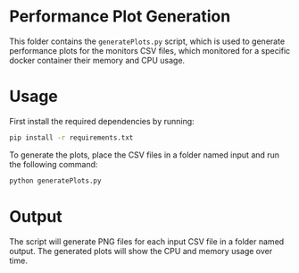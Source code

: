 # Performance Plot Generation

This folder contains the ``generatePlots.py`` script, which is used to generate performance plots for the monitors CSV files, which monitored for a specific docker container their memory and CPU usage.

# Usage

First install the required dependencies by running:

```bash
pip install -r requirements.txt
```

To generate the plots, place the CSV files in a folder named input and run the following command:

```bash
python generatePlots.py
```

# Output

The script will generate PNG files for each input CSV file in a folder named output. The generated plots will show the CPU and memory usage over time.

